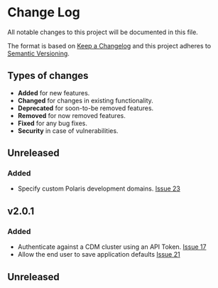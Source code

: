 # Change Log

All notable changes to this project will be documented in this file.

The format is based on [Keep a Changelog](http://keepachangelog.com/)
and this project adheres to [Semantic Versioning](http://semver.org/).

## Types of changes

* **Added** for new features.
* **Changed** for changes in existing functionality.
* **Deprecated** for soon-to-be removed features.
* **Removed** for now removed features.
* **Fixed** for any bug fixes.
* **Security** in case of vulnerabilities.

## Unreleased

### Added

* Specify custom Polaris development domains. [Issue 23](https://github.com/rubrikinc/graphql-playground/issues/23) 

## v2.0.1

### Added

* Authenticate against a CDM cluster using an API Token. [Issue 17](https://github.com/rubrikinc/graphql-playground/issues/17) 
* Allow the end user to save application defaults [Issue 21](https://github.com/rubrikinc/graphql-playground/issues/21)

## Unreleased

